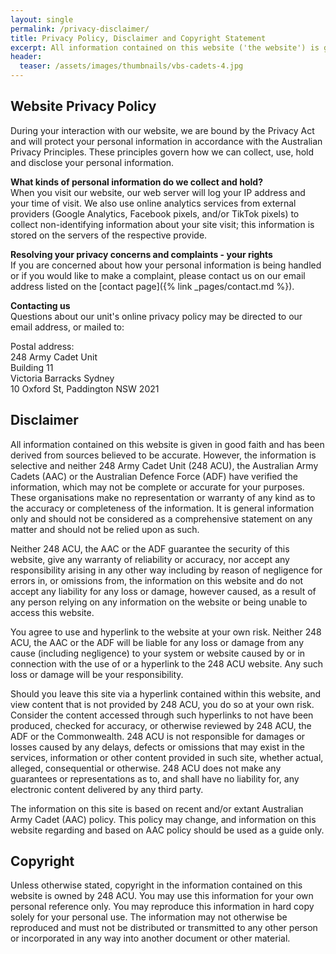```yaml
---
layout: single
permalink: /privacy-disclaimer/
title: Privacy Policy, Disclaimer and Copyright Statement
excerpt: All information contained on this website ('the website') is given in good faith and has been derived from sources believed to be accurate.
header:
  teaser: /assets/images/thumbnails/vbs-cadets-4.jpg
---
```


## Website Privacy Policy 

During your interaction with our website, we are bound by the Privacy Act and will protect your personal information in accordance with the Australian Privacy Principles. These principles govern how we can collect, use, hold and disclose your personal information.

__What kinds of personal information do we collect and hold?__  
When you visit our website, our web server will log your IP address and your time of visit. We also use online analytics services from external providers (Google Analytics, Facebook pixels, and/or TikTok pixels) to collect non-identifying information about your site visit; this information is stored on the servers of the respective provide.

__Resolving your privacy concerns and complaints - your rights__  
If you are concerned about how your personal information is being handled or if you would like to make a complaint, please contact us on our email address listed on the [contact page]({% link _pages/contact.md %}).

__Contacting us__  
Questions about our unit's online privacy policy may be directed to our email address, or mailed to:

Postal address:  
248 Army Cadet Unit  
Building 11  
Victoria Barracks Sydney  
10 Oxford St, Paddington NSW 2021  


## Disclaimer

All information contained on this website is given in good faith and has been derived from sources believed to be accurate. However, the information is selective and neither 248 Army Cadet Unit (248 ACU), the Australian Army Cadets (AAC) or the Australian Defence Force (ADF) have verified the information, which may not be complete or accurate for your purposes. These organisations make no representation or warranty of any kind as to the accuracy or completeness of the information. It is general information only and should not be considered as a comprehensive statement on any matter and should not be relied upon as such.

Neither 248 ACU, the AAC or the ADF guarantee the security of this website, give any warranty of reliability or accuracy, nor accept any responsibility arising in any other way including by reason of negligence for errors in, or omissions from, the information on this website and do not accept any liability for any loss or damage, however caused, as a result of any person relying on any information on the website or being unable to access this website.

You agree to use and hyperlink to the website at your own risk. Neither 248 ACU, the AAC or the ADF will be liable for any loss or damage from any cause (including negligence) to your system or website caused by or in connection with the use of or a hyperlink to the 248 ACU website. Any such loss or damage will be your responsibility.

Should you leave this site via a hyperlink contained within this website, and view content that is not provided by 248 ACU, you do so at your own risk. Consider the content accessed through such hyperlinks to not have been produced, checked for accuracy, or otherwise reviewed by 248 ACU, the ADF or the Commonwealth. 248 ACU is not responsible for damages or losses caused by any delays, defects or omissions that may exist in the services, information or other content provided in such site, whether actual, alleged, consequential or otherwise. 248 ACU does not make any guarantees or representations as to, and shall have no liability for, any electronic content delivered by any third party.

The information on this site is based on recent and/or extant Australian Army Cadet (AAC) policy. This policy may change, and information on this website regarding and based on AAC policy should be used as a guide only.

## Copyright

Unless otherwise stated, copyright in the information contained on this website is owned by 248 ACU. You may use this information for your own personal reference only. You may reproduce this information in hard copy solely for your personal use. The information may not otherwise be reproduced and must not be distributed or transmitted to any other person or incorporated in any way into another document or other material.